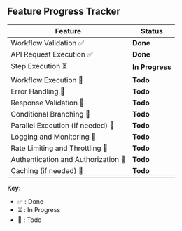 ## Feature Progress Tracker

| Feature                             | Status          |
| ----------------------------------- | --------------- |
| Workflow Validation ✅              | **Done**        |
| API Request Execution ✅            | **Done**        |
| Step Execution ⏳                   | **In Progress** |
| Workflow Execution 🚧               | **Todo**        |
| Error Handling 🚧                   | **Todo**        |
| Response Validation 🚧              | **Todo**        |
| Conditional Branching 🚧            | **Todo**        |
| Parallel Execution (if needed) 🚧   | **Todo**        |
| Logging and Monitoring 🚧           | **Todo**        |
| Rate Limiting and Throttling 🚧     | **Todo**        |
| Authentication and Authorization 🚧 | **Todo**        |
| Caching (if needed) 🚧              | **Todo**        |

**Key:**

- ✅ : Done
- ⏳ : In Progress
- 🚧 : Todo